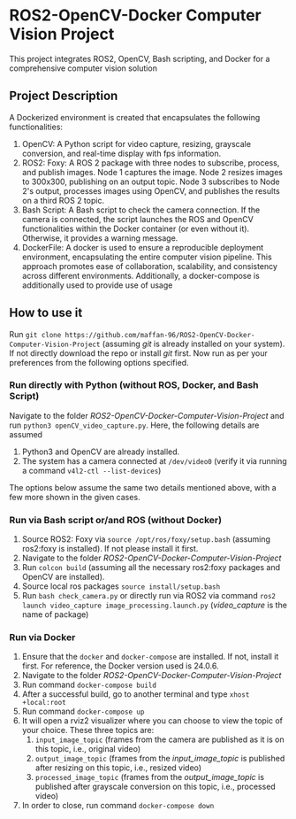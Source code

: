 # ROS2-OpenCV-Docker Computer Vision Project
 This project integrates ROS2, OpenCV, Bash scripting, and Docker for a comprehensive computer vision solution

## Project Description
A Dockerized environment is created that encapsulates the following functionalities:
1. OpenCV: A Python script for video capture, resizing, grayscale conversion, and real-time display with fps information.
2. ROS2: Foxy: A ROS 2 package with three nodes to subscribe, process, and publish images. Node 1 captures the image. Node 2 resizes images to 300x300, publishing on an output topic. Node 3 subscribes to Node 2's output, processes images using OpenCV, and publishes the results on a third ROS 2 topic.
3. Bash Script: A Bash script to check the camera connection. If the camera is connected, the script launches the ROS and OpenCV functionalities within the Docker container (or even without it). Otherwise, it provides a warning message.
4. DockerFile: A docker is used to ensure a reproducible deployment environment, encapsulating the entire computer vision pipeline. This approach promotes ease of collaboration, scalability, and consistency across different environments. Additionally, a docker-compose is additionally used to provide use of usage 

## How to use it
Run ```git clone https://github.com/maffan-96/ROS2-OpenCV-Docker-Computer-Vision-Project``` (assuming _git_ is already installed on your system). If not directly download the repo or install _git_ first. Now run as per your preferences from the following options specified.
   
 ### Run directly with Python (without ROS, Docker, and Bash Script)
 Navigate to the folder _ROS2-OpenCV-Docker-Computer-Vision-Project_ and run ```python3 openCV_video_capture.py```. Here, the following details are assumed
 1. Python3 and OpenCV are already installed.
 2. The system has a camera connected at ```/dev/video0``` (verify it via running a command ```v4l2-ctl --list-devices```)

The options below assume the same two details mentioned above, with a few more shown in the given cases.  
 
 ### Run via Bash script or/and ROS (without Docker)
 1. Source ROS2: Foxy via ```source /opt/ros/foxy/setup.bash``` (assuming ros2:foxy is installed). If not please install it first.
 1. Navigate to the folder _ROS2-OpenCV-Docker-Computer-Vision-Project_
 2. Run ```colcon build``` (assuming all the necessary ros2:foxy packages and OpenCV are installed).
 3. Source local ros packages ```source install/setup.bash```
 4. Run ```bash check_camera.py``` or directly run via ROS2 via command ```ros2 launch video_capture image_processing.launch.py``` (_video_capture_ is the name of package)
 
  ### Run via Docker
  1. Ensure that the ```docker``` and ```docker-compose``` are installed. If not, install it first. For reference, the Docker version used is 24.0.6.
  2. Navigate to the folder _ROS2-OpenCV-Docker-Computer-Vision-Project_
  3. Run command ```docker-compose build```
  4. After a successful build, go to another terminal and type ```xhost +local:root```
  5. Run command ```docker-compose up```
  6. It will open a rviz2 visualizer where you can choose to view the topic of your choice. These three topics are:
      1.  ```input_image_topic``` (frames from the camera are published as it is on this topic, i.e., original video)
      2.  ```output_image_topic``` (frames from the _input_image_topic_ is published after resizing on this topic, i.e., resized video)
      3.  ```processed_image_topic``` (frames from the _output_image_topic_ is published after grayscale conversion on this topic, i.e., processed video)
  7. In order to close, run command ```docker-compose down```
    
 
    

    

    
         
     
